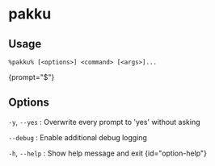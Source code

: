 # pakku

## Usage

<snippet id="snippet-cmd">

```
%pakku% [<options>] <command> [<args>]...
```
{prompt="$"}

</snippet>

## Options

<snippet id="snippet-options">

`-y`, `--yes`
: Overwrite every prompt to 'yes' without asking

`--debug`
: Enable additional debug logging

`-h`, `--help`
: Show help message and exit
{id="option-help"}

</snippet>

